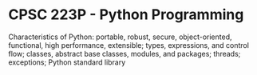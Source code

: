 # CPSC 223P - Python Programming

 	
Characteristics of Python: portable, robust, secure, object-oriented, functional, high performance, extensible; types, expressions, and control flow; classes, abstract base classes, modules, and packages; threads; exceptions; Python standard library
